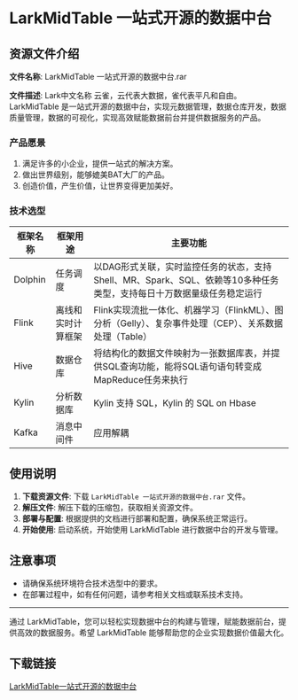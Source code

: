 # LarkMidTable 一站式开源的数据中台

## 资源文件介绍

**文件名称**: LarkMidTable 一站式开源的数据中台.rar

**文件描述**:
Lark中文名称 云雀，云代表大数据，雀代表平凡和自由。LarkMidTable 是一站式开源的数据中台，实现元数据管理，数据仓库开发，数据质量管理，数据的可视化，实现高效赋能数据前台并提供数据服务的产品。

### 产品愿景
1. 满足许多的小企业，提供一站式的解决方案。
2. 做出世界级别，能够媲美BAT大厂的产品。
3. 创造价值，产生价值，让世界变得更加美好。

### 技术选型

| 框架名称 | 框架用途 | 主要功能 |
| -------- | -------- | -------- |
| Dolphin  | 任务调度 | 以DAG形式关联，实时监控任务的状态，支持Shell、MR、Spark、SQL、依赖等10多种任务类型，支持每日十万数据量级任务稳定运行 |
| Flink    | 离线和实时计算框架 | Flink实现流批一体化、机器学习（FlinkML）、图分析（Gelly）、复杂事件处理（CEP）、关系数据处理（Table） |
| Hive     | 数据仓库 | 将结构化的数据文件映射为一张数据库表，并提供SQL查询功能，能将SQL语句语句转变成MapReduce任务来执行 |
| Kylin    | 分析数据库 | Kylin 支持 SQL，Kylin 的 SQL on Hbase |
| Kafka    | 消息中间件 | 应用解耦 |

## 使用说明

1. **下载资源文件**: 下载 `LarkMidTable 一站式开源的数据中台.rar` 文件。
2. **解压文件**: 解压下载的压缩包，获取相关资源文件。
3. **部署与配置**: 根据提供的文档进行部署和配置，确保系统正常运行。
4. **开始使用**: 启动系统，开始使用 LarkMidTable 进行数据中台的开发与管理。

## 注意事项

- 请确保系统环境符合技术选型中的要求。
- 在部署过程中，如有任何问题，请参考相关文档或联系技术支持。

---

通过 LarkMidTable，您可以轻松实现数据中台的构建与管理，赋能数据前台，提供高效的数据服务。希望 LarkMidTable 能够帮助您的企业实现数据价值最大化。

## 下载链接

[LarkMidTable一站式开源的数据中台](https://pan.quark.cn/s/e8840ba48c8b)